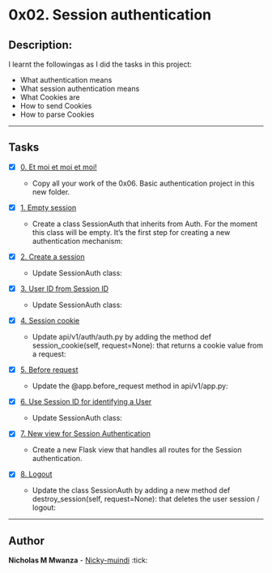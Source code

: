 # 0x02. Session authentication

## Description:

I learnt the followingas as I did the tasks in this project:

* What authentication means
* What session authentication means
* What Cookies are
* How to send Cookies
* How to parse Cookies

---

## Tasks

+ [x] [0. Et moi et moi et moi!](./api/v1/app.py)

   + Copy all your work of the 0x06. Basic authentication project in this new folder.

+ [x] [1. Empty session](./api/v1/auth/session_auth.py)

   + Create a class SessionAuth that inherits from Auth. For the moment this class will be empty. It’s the first step for creating a new authentication mechanism:

+ [x] [2. Create a session](./api/v1/auth/session_auth.py)

   + Update SessionAuth class:

+ [x] [3. User ID from Session ID](./api/v1/auth/session_auth.py)

   + Update SessionAuth class:

+ [x] [4. Session cookie](./api/v1/auth/auth.py)

   + Update api/v1/auth/auth.py by adding the method def session_cookie(self, request=None): that returns a cookie value from a request:

+ [x] [5. Before request](./api/v1/app.py)

   + Update the @app.before_request method in api/v1/app.py:

+ [x] [6. Use Session ID for identifying a User](./api/v1/auth/session_auth.py)

   + Update SessionAuth class:

+ [x] [7. New view for Session Authentication](./api/v1/views/session_auth.py)

   + Create a new Flask view that handles all routes for the Session authentication.

+ [x] [8. Logout](./api/v1/auth/session_auth.py)

   + Update the class SessionAuth by adding a new method def destroy_session(self, request=None): that deletes the user session / logout:

---

## Author

**Nicholas M Mwanza** - [Nicky-muindi](https://github.com/Nicky-muindi) :tick:
